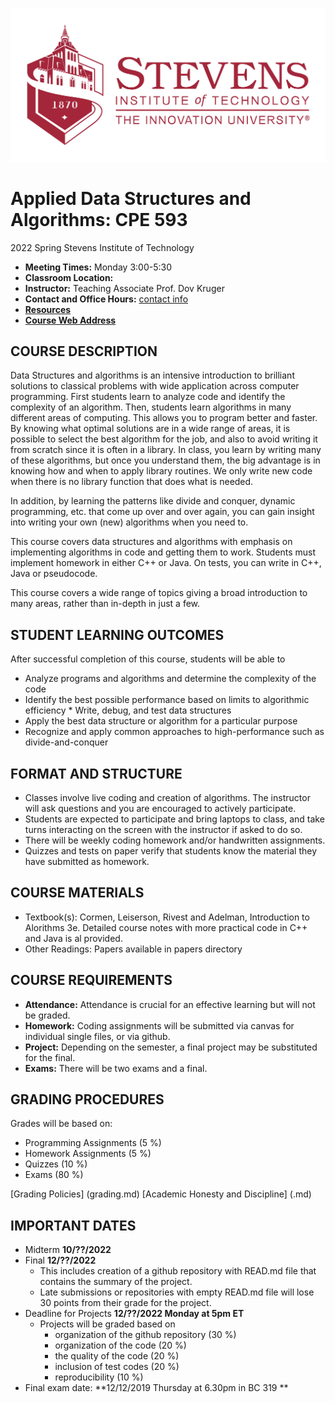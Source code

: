[<img src="StevensLogo.webp" alt="Stevens Institute of Technology - The Innovation University®">](http://stevens.edu/)
# Applied Data Structures and Algorithms: CPE 593 
2022 Spring Stevens Institute of Technology
* **Meeting Times:** 		Monday 3:00-5:30
* **Classroom Location:**	
* **Instructor:** 		Teaching Associate Prof. Dov Kruger
* **Contact and Office Hours:**	[contact info](contact.md)
* **[Resources](resources.md)**
* **[Course Web Address](https://github.com/stevensdeptece/CPE593)**

## COURSE DESCRIPTION

Data Structures and algorithms is an intensive introduction to brilliant solutions to classical problems with wide application across computer programming. First students learn to analyze code and identify the complexity of an algorithm. Then, students learn algorithms in many different areas of computing. This allows you to program better and faster. By knowing what optimal solutions are in a wide range of areas, it is possible to select the best algorithm for the job, and also to avoid writing it from scratch since it is often in a library. In class, you learn by writing many of these algorithms, but once you understand them, the big advantage is in knowing how and when to apply library routines. We only write new code when there is no library function that does what is needed. 

In addition, by learning the patterns like divide and conquer, dynamic programming, etc. that come up over and over again, you can gain insight into writing your own (new) algorithms when you need to.

This course covers data structures and algorithms with emphasis on
implementing algorithms in code and getting them to work.
Students must implement homework in either C++ or Java. On tests, you can write in C++, Java or pseudocode.

This course covers a wide range of topics giving a broad introduction to many areas, rather than in-depth in just a few.

## STUDENT LEARNING OUTCOMES
After successful completion of this course, students will be able to
* Analyze programs and algorithms and determine the complexity of the code 
* Identify the best possible performance based on limits to algorithmic efficiency * Write, debug, and test data structures 
* Apply the best data structure or algorithm for a particular purpose 
* Recognize and apply common approaches to high-performance such as divide-and-conquer

## FORMAT AND STRUCTURE
* Classes involve live coding and creation of algorithms. The instructor will ask questions and you are encouraged to actively participate.
* Students are expected to participate and bring laptops to class, and take turns interacting on the screen with the instructor if asked to do so.
* There will be weekly coding homework and/or handwritten assignments.
* Quizzes and tests on paper verify that students know the material they have submitted as homework.

## COURSE MATERIALS
* Textbook(s): 		Cormen, Leiserson, Rivest and Adelman, Introduction to Alorithms 3e. Detailed course notes with more practical code in C++ and Java is al provided.
* Other Readings: 	Papers available in papers directory

## COURSE REQUIREMENTS
* **Attendance:**	Attendance is crucial for an effective learning but will not be graded. 
* **Homework:** 	Coding assignments will be submitted via canvas for individual single files, or via github.
* **Project:**		Depending on the semester, a final project may be substituted for the final.
* **Exams:** 	 	There will be two exams and a final.

## GRADING PROCEDURES
Grades will be based on:
* Programming Assignments             (5 %)
* Homework Assignments	              (5 %)
* Quizzes		              (10 %)
* Exams		              	      (80 %)

[Grading Policies] (grading.md)
[Academic Honesty and Discipline] (.md)

## IMPORTANT DATES
* Midterm **10/??/2022**
* Final   **12/??/2022**
  - This includes creation of a github repository with READ.md file that contains the summary of the project.
  - Late submissions or repositories with empty READ.md file will lose 30 points from their grade for the project.
* Deadline for Projects **12/??/2022 Monday at 5pm ET**
  - Projects will be graded based on
    - organization of the github repository     (30 %)
    - organization of the code                  (20 %)
    - the quality of the code                   (20 %)
    - inclusion of test codes                   (20 %)
    - reproducibility                           (10 %)
* Final exam date: **12/12/2019 Thursday at 6.30pm in BC 319 **


